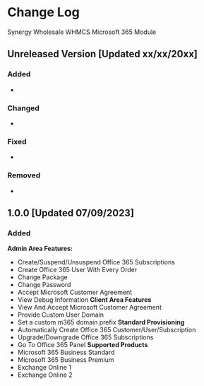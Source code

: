 # Change Log

Synergy Wholesale WHMCS Microsoft 365 Module

## Unreleased Version [Updated xx/xx/20xx]
### Added
-

### Changed
-

### Fixed
-

### Removed
-

## 1.0.0 [Updated 07/09/2023]

### Added
**Admin Area Features:**
- Create/Suspend/Unsuspend Office 365 Subscriptions
- Create Office 365 User With Every Order
- Change Package
- Change Password
- Accept Microsoft Customer Agreement
- View Debug Information
**Client Area Features**
- View And Accept Microsoft Customer Agreement
- Provide Custom User Domain
- Set a custom m365 domain prefix
**Standard Provisioning**
- Automatically Create Office 365 Customer/User/Subscription
- Upgrade/Downgrade Office 365 Subscriptions
- Go To Office 365 Panel
**Supported Products**
- Microsoft 365 Business Standard
- Microsoft 365 Business Premium
- Exchange Online 1
- Exchange Online 2
